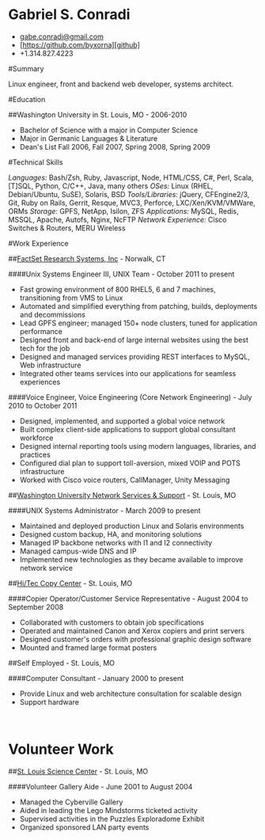 [github]: https://github.com/byxorna "GitHub"
[email]: mailto:gabe.conradi@gmail.com
[factset]: http://www.factset.com "FactSet Research Systems"
[nss]: http://nss.wustl.edu/ "Washington University Network Services"
[hitec]: http://www.hiteccopy.com/ "Hi/Tec Copy Center"
[slsc]: http://www.slsc.org/ "St. Louis Science Center"

Gabriel S. Conradi
==================

- [gabe.conradi@gmail.com][email]
- [https://github.com/byxorna][github]
- +1.314.827.4223

#Summary

Linux engineer, front and backend web developer, systems architect.

#Education

##Washington University in St. Louis, MO - 2006-2010

- Bachelor of Science with a major in Computer Science
- Major in Germanic Languages & Literature
- Dean's List Fall 2006, Fall 2007, Spring 2008, Spring 2009

#Technical Skills

*Languages:* Bash/Zsh, Ruby, Javascript, Node, HTML/CSS, C\#, Perl, Scala, [T]SQL, Python, C/C++, Java, many others
*OSes:* Linux (RHEL, Debian/Ubuntu, SuSE), Solaris, BSD
*Tools/Libraries:* jQuery, CFEngine2/3, Git, Ruby on Rails, Gerrit, Resque, MVC3, Perforce, LXC/Xen/KVM/VMWare, ORMs
*Storage:* GPFS, NetApp, Isilon, ZFS
*Applications:* MySQL, Redis, MSSQL, Apache, Autofs, Nginx, NcFTP
*Network Experience:* Cisco Switches & Routers, MERU Wireless

#Work Experience

##[FactSet Research Systems, Inc][factset] - Norwalk, CT

####Unix Systems Engineer III, UNIX Team - October 2011 to present

- Fast growing environment of 800 RHEL5, 6 and 7 machines, transitioning from VMS to Linux 
- Automated and simplified everything from patching, builds, deployments and decommissions 
- Lead GPFS engineer; managed 150+ node clusters, tuned for application performance 
- Designed front and back-end of large internal websites using the best tech for the job 
- Designed and managed services providing REST interfaces to MySQL, Web infrastructure 
- Integrated other teams services into our applications for seamless experiences 

####Voice Engineer, Voice Engineering (Core Network Engineering) - July 2010 to October 2011

- Designed, implemented, and supported a global voice network 
- Built complex client-side applications to support global consultant workforce 
- Designed internal reporting tools using modern languages, libraries, and practices 
- Configured dial plan to support toll-aversion, mixed VOIP and POTS infrastructure 
- Worked with Cisco voice routers, CallManager, Unity Messaging 
 

##[Washington University Network Services & Support][nss] - St. Louis, MO

####UNIX Systems Administrator - March 2009 to present

- Maintained and deployed production Linux and Solaris environments 
- Designed custom backup, HA, and monitoring solutions 
- Managed IP backbone networks with I1 and I2 connectivity 
- Managed campus-wide DNS and IP 
- Implemented new technologies as they became available to improve network service 


##[Hi/Tec Copy Center][hitec] - St. Louis, MO

####Copier Operator/Customer Service Representative - August 2004 to September 2008

- Collaborated with customers to obtain job specifications 
- Operated and maintained Canon and Xerox copiers and print servers 
- Designed customer's orders with professional graphic design software 
- Mounted and framed large format posters 

##Self Employed - St. Louis, MO

####Computer Consultant - January 2000 to present

- Provide Linux and web architecture consultation for scalable design
- Support hardware

 

Volunteer Work
==============

##[St. Louis Science Center][slsc] - St. Louis, MO

####Volunteer Gallery Aide - June 2001 to August 2004

- Managed the Cyberville Gallery 
- Aided in leading the Lego Mindstorms ticketed activity 
- Supervised activities in the Puzzles Exploradome Exhibit 
- Organized sponsored LAN party events 

